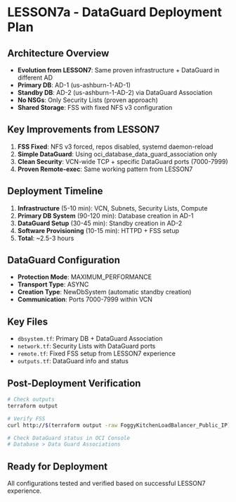 # LESSON7a - DataGuard Deployment Plan

## Architecture Overview
- **Evolution from LESSON7**: Same proven infrastructure + DataGuard in different AD
- **Primary DB**: AD-1 (us-ashburn-1-AD-1)
- **Standby DB**: AD-2 (us-ashburn-1-AD-2) via DataGuard Association
- **No NSGs**: Only Security Lists (proven approach)
- **Shared Storage**: FSS with fixed NFS v3 configuration

## Key Improvements from LESSON7
1. **FSS Fixed**: NFS v3 forced, repos disabled, systemd daemon-reload
2. **Simple DataGuard**: Using oci_database_data_guard_association only
3. **Clean Security**: VCN-wide TCP + specific DataGuard ports (7000-7999)
4. **Proven Remote-exec**: Same working pattern from LESSON7

## Deployment Timeline
1. **Infrastructure** (5-10 min): VCN, Subnets, Security Lists, Compute
2. **Primary DB System** (90-120 min): Database creation in AD-1
3. **DataGuard Setup** (30-45 min): Standby creation in AD-2
4. **Software Provisioning** (10-15 min): HTTPD + FSS setup
5. **Total**: ~2.5-3 hours

## DataGuard Configuration
- **Protection Mode**: MAXIMUM_PERFORMANCE
- **Transport Type**: ASYNC
- **Creation Type**: NewDbSystem (automatic standby creation)
- **Communication**: Ports 7000-7999 within VCN

## Key Files
- `dbsystem.tf`: Primary DB + DataGuard Association
- `network.tf`: Security Lists with DataGuard ports
- `remote.tf`: Fixed FSS setup from LESSON7 experience
- `outputs.tf`: DataGuard info and status

## Post-Deployment Verification
```bash
# Check outputs
terraform output

# Verify FSS
curl http://$(terraform output -raw FoggyKitchenLoadBalancer_Public_IP)/shared/

# Check DataGuard status in OCI Console
# Database > Data Guard Associations
```

## Ready for Deployment
All configurations tested and verified based on successful LESSON7 experience.